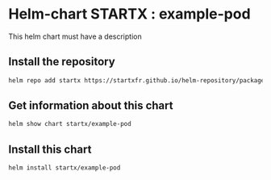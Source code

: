 # Helm-chart STARTX : example-pod

This helm chart must have a description

## Install the repository

```bash
helm repo add startx https://startxfr.github.io/helm-repository/packages/
```

## Get information about this chart

```bash
helm show chart startx/example-pod
```

## Install this chart

```bash
helm install startx/example-pod
```
